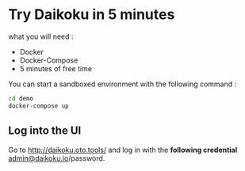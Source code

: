 # Try Daikoku in 5 minutes
what you will need :

* Docker
* Docker-Compose
* 5 minutes of free time

You can start a sandboxed environment with the following command : 

```sh
cd demo
docker-compose up
```

## Log into the UI

Go to <a href="http://daikoku.oto.tools/" target="_blank">http://daikoku.oto.tools/</a> and log in with the **following credential** admin@daikoku.io/password.

